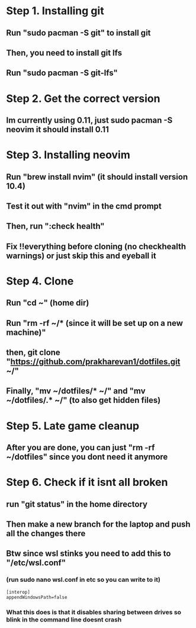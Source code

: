 # Step 1. Installing git
## Run "sudo pacman -S git" to install git
## Then, you need to install git lfs
## Run "sudo pacman -S git-lfs"
# Step 2. Get the correct version
## Im currently using 0.11, just sudo pacman -S neovim it should install 0.11
# Step 3. Installing neovim
## Run "brew install nvim" (it should install version 10.4)
## Test it out with "nvim" in the cmd prompt
## Then, run ":check health"
## Fix !!everything before cloning (no checkhealth warnings) or just skip this and eyeball it
# Step 4. Clone
## Run "cd ~" (home dir)
## Run "rm -rf ~/* (since it will be set up on a new machine)"
## then, git clone "https://github.com/prakharevan1/dotfiles.git ~/"
## Finally, "mv ~/dotfiles/* ~/" and "mv ~/dotfiles/.* ~/" (to also get hidden files)
# Step 5. Late game cleanup
## After you are done, you can just "rm -rf ~/dotfiles" since you dont need it anymore
# Step 6. Check if it isnt all broken
## run "git status" in the home directory
## Then make a new branch for the laptop and push all the changes there
## Btw since wsl stinks you need to add this to "/etc/wsl.conf"
### (run sudo nano wsl.conf in etc so you can write to it)
```
[interop]
appendWindowsPath=false
```
### What this does is that it disables sharing between drives so blink in the command line doesnt crash


